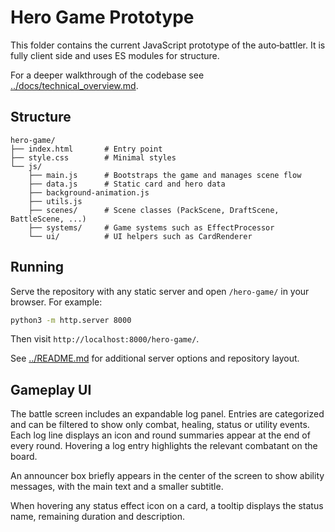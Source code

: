 # Hero Game Prototype

This folder contains the current JavaScript prototype of the auto‑battler.  It is fully client side and uses ES modules for structure.

For a deeper walkthrough of the codebase see [../docs/technical_overview.md](../docs/technical_overview.md).

## Structure

```
hero-game/
├── index.html       # Entry point
├── style.css        # Minimal styles
└── js/
    ├── main.js      # Bootstraps the game and manages scene flow
    ├── data.js      # Static card and hero data
    ├── background-animation.js
    ├── utils.js
    ├── scenes/      # Scene classes (PackScene, DraftScene, BattleScene, ...)
    ├── systems/     # Game systems such as EffectProcessor
    └── ui/          # UI helpers such as CardRenderer
```

## Running

Serve the repository with any static server and open `/hero-game/` in your browser.  For example:

```bash
python3 -m http.server 8000
```

Then visit `http://localhost:8000/hero-game/`.

See [../README.md](../README.md) for additional server options and repository layout.

## Gameplay UI

The battle screen includes an expandable log panel. Entries are categorized and
can be filtered to show only combat, healing, status or utility events. Each log
line displays an icon and round summaries appear at the end of every round.
Hovering a log entry highlights the relevant combatant on the board.

An announcer box briefly appears in the center of the screen to show ability
messages, with the main text and a smaller subtitle.

When hovering any status effect icon on a card, a tooltip displays the status
name, remaining duration and description.

